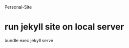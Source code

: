 Personal-Site

# run jekyll site on local server
bundle exec jekyll serve


<!-- This is a note for files used with 'include' -->
<!-- allows easy images. It will automatically add images (and captions) to portfolio projects. the name, image width, and caption can be sent as paramaters. -->
<!-- file depends on the page type -->
<!-- *** NOTE indentation in an includes template may result in the output rendering as a code snippet *** -->